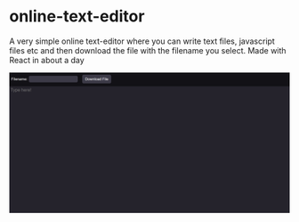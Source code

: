 # online-text-editor
A very simple online text-editor where you can write text files, javascript files etc and then download the file with the filename you select. Made with React in about a day

![website screenshot](/onlineTextEditorImage.PNG)
